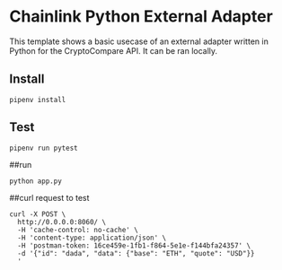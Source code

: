 # Chainlink Python  External Adapter 

This template shows a basic usecase of an external adapter written in Python for the CryptoCompare API. It can be ran locally.

## Install

```
pipenv install
```

## Test

```
pipenv run pytest
```

##run 
````
python app.py
````

##curl request to test 
``````
curl -X POST \
  http://0.0.0.0:8060/ \
  -H 'cache-control: no-cache' \
  -H 'content-type: application/json' \
  -H 'postman-token: 16ce459e-1fb1-f864-5e1e-f144bfa24357' \
  -d '{"id": "dada", "data": {"base": "ETH", "quote": "USD"}}
  '
``````
